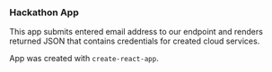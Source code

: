 ### Hackathon App

This app submits entered email address to our endpoint and renders returned
JSON that contains credentials for created cloud services.

App was created with `create-react-app`.
